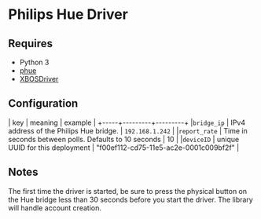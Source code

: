 # Philips Hue Driver

## Requires

* Python 3
* [phue](https://github.com/studioimaginaire/phue)
* [XBOSDriver](https://github.com/gtfierro/XBOSDriver)

## Configuration

| key | meaning | example |
+-----+---------+---------+
|`bridge_ip` | IPv4 address of the Philips Hue bridge. | `192.168.1.242` |
|`report_rate` | Time in seconds between polls. Defaults to 10 seconds | 10 |
|`deviceID` | unique UUID for this deployment |  "f00ef112-cd75-11e5-ac2e-0001c009bf2f" |


## Notes

The first time the driver is started, be sure to press the physical button
on the Hue bridge less than 30 seconds before you start the driver. The library
will handle account creation.
